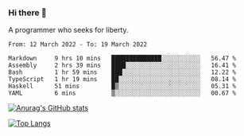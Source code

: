 ### Hi there 👋

<!--
**shejialuo/shejialuo** is a ✨ _special_ ✨ repository because its `README.md` (this file) appears on your GitHub profile.

Here are some ideas to get you started:

- 🔭 I’m currently working on ...
- 🌱 I’m currently learning ...
- 👯 I’m looking to collaborate on ...
- 🤔 I’m looking for help with ...
- 💬 Ask me about ...
- 📫 How to reach me: ...
- 😄 Pronouns: ...
- ⚡ Fun fact: ...
-->

A programmer who seeks for liberty.

<!--START_SECTION:waka-->

```text
From: 12 March 2022 - To: 19 March 2022

Markdown     9 hrs 10 mins   ██████████████░░░░░░░░░░░   56.47 %
Assembly     2 hrs 39 mins   ████░░░░░░░░░░░░░░░░░░░░░   16.41 %
Bash         1 hr 59 mins    ███░░░░░░░░░░░░░░░░░░░░░░   12.22 %
TypeScript   1 hr 19 mins    ██░░░░░░░░░░░░░░░░░░░░░░░   08.14 %
Haskell      51 mins         █▒░░░░░░░░░░░░░░░░░░░░░░░   05.31 %
YAML         6 mins          ▒░░░░░░░░░░░░░░░░░░░░░░░░   00.67 %
```

<!--END_SECTION:waka-->

[![Anurag's GitHub stats](https://github-readme-stats.vercel.app/api?username=shejialuo&show_icons=true&theme=dracula)](https://github.com/anuraghazra/github-readme-stats)

[![Top Langs](https://github-readme-stats.vercel.app/api/top-langs/?username=shejialuo&layout=compact&hide=javascript,html,css,typescript,tex)](https://github.com/anuraghazra/github-readme-stats)
